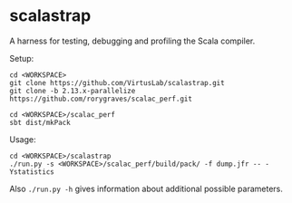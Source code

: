 # scalastrap


A harness for testing, debugging and profiling the Scala compiler.

Setup:

```
cd <WORKSPACE>
git clone https://github.com/VirtusLab/scalastrap.git
git clone -b 2.13.x-parallelize https://github.com/rorygraves/scalac_perf.git

cd <WORKSPACE>/scalac_perf
sbt dist/mkPack
```

Usage:

```
cd <WORKSPACE>/scalastrap
./run.py -s <WORKSPACE>/scalac_perf/build/pack/ -f dump.jfr -- -Ystatistics
```

Also `./run.py -h` gives information about additional possible parameters.
